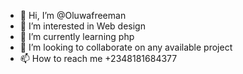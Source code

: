 - 👋 Hi, I’m @Oluwafreeman
- 👀 I’m interested in Web design
- 🌱 I’m currently learning php
- 💞️ I’m looking to collaborate on any available project
- 📫 How to reach me +2348181684377

<!---
Oluwafreeman/Oluwafreeman is a ✨ special ✨ repository because its `README.md` (this file) appears on your GitHub profile.
You can click the Preview link to take a look at your changes.
--->
